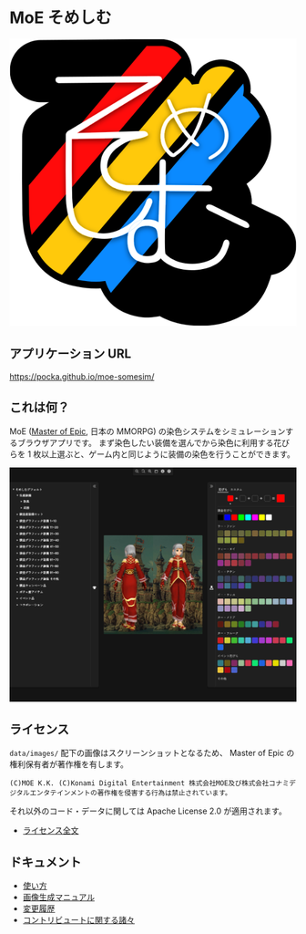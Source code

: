 # MoE そめしむ

![そめしむロゴ](./data/logo.svg)

## アプリケーション URL

<https://pocka.github.io/moe-somesim/>

## これは何？

MoE ([Master of Epic](http://moepic.com), 日本の MMORPG) の染色システムをシミュレーションするブラウザアプリです。
まず染色したい装備を選んでから染色に利用する花びらを 1 枚以上選ぶと、ゲーム内と同じように装備の染色を行うことができます。

![そめしむ動作画面](./docs/screenshot.png)

## ライセンス

`data/images/` 配下の画像はスクリーンショットとなるため、 Master of Epic の権利保有者が著作権を有します。

```
(C)MOE K.K. (C)Konami Digital Entertainment 株式会社MOE及び株式会社コナミデジタルエンタテインメントの著作権を侵害する行為は禁止されています。
```

それ以外のコード・データに関しては Apache License 2.0 が適用されます。

- [ライセンス全文](./LICENSE)

## ドキュメント

- [使い方](./docs//MANUAL.md)
- [画像生成マニュアル](./docs/BUILD_IMAGE.md)
- [変更履歴](./CHANGELOG.md)
- [コントリビュートに関する諸々](./CONTRIBUTING.md)
